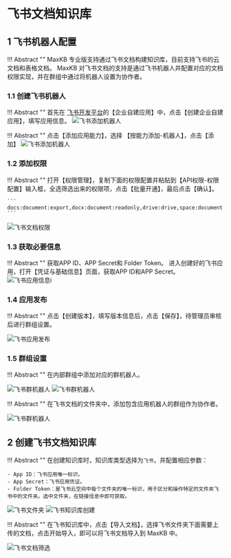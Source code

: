 # 飞书文档知识库

## 1 飞书机器人配置

!!! Abstract "" 
    MaxKB 专业版支持通过飞书文档构建知识库，目前支持飞书的云文档和表格文档。
    MaxKB 对飞书文档的支持是通过飞书机器人并配置对应的文档权限实现，并在群组中通过将机器人设置为协作者。

### 1.1 创建飞书机器人

!!! Abstract "" 
    首先在 [飞书开发平台](https://open.feishu.cn/app/)的【企业自建应用】中，点击【创建企业自建应用】，填写应用信息。
![飞书添加机器人](../../img/app/feishu_create_app.png)

!!! Abstract ""
    点击【添加应用能力】，选择 【按能力添加-机器人】，点击【添加】
![飞书添加机器人](../../img/app/feishu_add_robot.png)

### 1.2 添加权限

!!! Abstract ""
    打开【权限管理】，复制下面的权限配置并粘贴到【API权限-权限配置】输入框，全选筛选出来的权限项，点击【批量开通】，最后点击【确认】。

    ```
    docs:document:export,docx:document:readonly,drive:drive,space:document:retrieve
    ```

![飞书文档权限](<../../img/dataset/feishu_doc_access.png>)

### 1.3 获取必要信息

!!! Abstract ""
    获取APP ID、APP Secret和 Folder Token。
    进入创建好的飞书应用，打开【凭证与基础信息】页面，获取APP ID和APP Secret。
![飞书应用信息i](../../img/app/feishu_app_info.png)

### 1.4 应用发布

!!! Abstract ""
    点击【创建版本】，填写版本信息后，点击【保存】，待管理员审核后进行群组设置。

![飞书应用发布](../../img/app/feishu_robot_release.png)

### 1.5 群组设置
    
!!! Abstract ""
    在内部群组中添加对应的群机器人。

![飞书群机器人](../../img/app/feishu_group_robot1.png)
![飞书群机器人](../../img/app/feishu_group_robot2.png)

!!! Abstract ""
    在飞书文档的文件夹中，添加包含应用机器人的群组作为协作者。

![飞书群机器人](../../img/app/feishu_doc_collaborator.png)

## 2 创建飞书文档知识库
    
!!! Abstract "" 
    在创建知识库时，知识库类型选择为`飞书`，并配置相应参数：

    - App ID：飞书应用唯一标识。
    - App Secret：飞书应用凭证。
    - Folder Token：是飞书云空间中每个文件夹的唯一标识，用于区分和操作特定的文件夹飞书中的文件夹。选中文件夹，在链接信息中即可获取。

![飞书文件夹](../../img/app/feishu_folder_token.png)
![飞书知识库创建](../../img/app/feishu_kb_create.png)


!!! Abstract "" 
    在飞书知识库中，点击【导入文档】，选择飞书文件夹下面需要上传的文档，点击开始导入，即可以将飞书文档导入到 MaxKB 中。

![飞书文档筛选](../../img/app/feishu_doc_select.png)